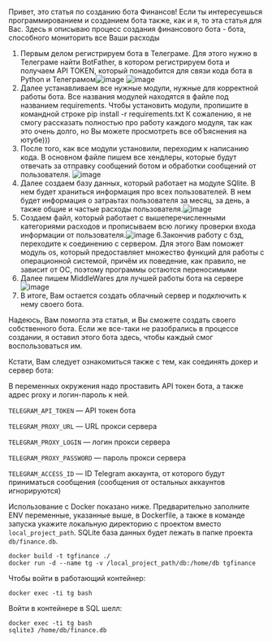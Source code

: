 Привет, это статья по созданию бота Финансов! Если ты интересуешься программированием и созданием бота также, как и я, то эта статья для Вас. Здесь я описываю процесс создания финансового бота - бота, способного мониторить все Ваши расходы
1. Первым делом регистрируем бота в Телеграме. Для этого нужно в Телеграме найти BotFather, в котором регистрируем бота и получаем API TOKEN, который понадобится для связи кода бота в Python и Телеграмом![image](https://github.com/MarkBrowng/MarkBrowng/assets/152402901/5c2d8fd1-e51f-4c8d-acb9-f2993c56d2c0)
![image](https://github.com/MarkBrowng/MarkBrowng/assets/152402901/fb086329-f975-435c-a1af-3c9bae253d28)
2. Далее устанавливаем все нужные модули, нужные для корректной работы бота. Все названия модулей находятся в файле под названием requirements. Чтобы установить модули, пропишите в командной строке
   pip install -r requirements.txt
   К сожалению, я не смогу рассказать полностью про работу каждого модуля, так как это очень долго, но Вы можете просмотреть все обЪяснения на ютубе)))
3. После того, как все модули установили, переходим к написанию кода. В основном файле пишем все хендлеры, которые будут отвечать за отправку сообщений ботом и обработки сообщений от пользователя. ![image](https://github.com/MarkBrowng/MarkBrowng/assets/152402901/209c0bcf-c41e-4c1c-9e40-4c23ca2607dd)
4. Далее создаем базу данных, который работает на модуле SQlite. В нем будет храниться информация про всех пользователей. В нем будет информация о затраьтах пользователя за месяц, за день, а также общие и частые расходы пользователя.![image](https://github.com/MarkBrowng/MarkBrowng/assets/152402901/6df446c3-eb7c-4a79-be2a-f0c6b30feff2)
5. Создаем файл, который работает с вышеперечисленными категориями расходов и прописываем всю логику проверки входа информации от пользователя.![image](https://github.com/MarkBrowng/MarkBrowng/assets/152402901/90d0bede-0b0a-4529-883f-0287784dc459)
6.Закончив работу с бзд, переходите к соединению с сервером. Для этого Вам поможет модуль os, который предоставляет множество функций для работы с операционной системой, причём их поведение, как правило, не зависит от ОС, поэтому программы остаются переносимыми
7. Далее пишем MiddleWares для лучшей работы бота на сервере![image](https://github.com/MarkBrowng/MarkBrowng/assets/152402901/bbaf97dc-768b-4cc7-8319-0598f6b07107)
8. В итоге, Вам остается создать облачный сервер и подключить к нему своего бота.

Надеюсь, Вам помогла эта статья, и Вы сможете создать своего собственного бота. Если же все-таки не разобрались в процессе создании, я оставил этого бота здесь, чтобы каждый смог воспользоваться им.

Кстати, Вам следует ознакомиться также с тем, как соединять докер и сервер бота:


В переменных окружения надо проставить API токен бота, а также адрес proxy и логин-пароль к ней.

`TELEGRAM_API_TOKEN` — API токен бота

`TELEGRAM_PROXY_URL` — URL прокси сервера

`TELEGRAM_PROXY_LOGIN` — логин прокси сервера

`TELEGRAM_PROXY_PASSWORD` — пароль прокси сервера

`TELEGRAM_ACCESS_ID` — ID Telegram аккаунта, от которого будут приниматься сообщения (сообщения от остальных аккаунтов игнорируются)

Использование с Docker показано ниже. Предварительно заполните ENV переменные, указанные выше, в Dockerfile, а также в команде запуска укажите локальную директорию с проектом вместо `local_project_path`. SQLite база данных будет лежать в папке проекта `db/finance.db`.

```
docker build -t tgfinance ./
docker run -d --name tg -v /local_project_path/db:/home/db tgfinance
```

Чтобы войти в работающий контейнер:

```
docker exec -ti tg bash
```

Войти в контейнере в SQL шелл:

```
docker exec -ti tg bash
sqlite3 /home/db/finance.db
```

